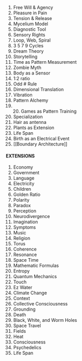 1. Free Will & Agency
2. Pleasure in Pain
3. Tension & Release
4. Mycelium Model
5. Diagnostic Tool
6. Sensory Rights
7. Loop, Web, Spiral
8. 3 5 7 9 Cycles
9. Dream Theory
10. Storytelling
11. Time as Pattern Measurement
12. Zombie Myth
13. Body as a Sensor
14. 1:2 ratio
15. Odd # Rule
16. Dimensional Translation
17. Vibration
18. Pattern Alchemy 
19. 20. Games as Pattern Training
20. Specialization
21. Hair as antenna
22. Plants as Extension
23. Life Span
24. Birth as an Electrical Event
25. [[Boundary Architecture]]

#### EXTENSIONS
1. Economy
2. Government
3. Language
4. Electricity
5. Children
6. Golden Ratio
7. Polarity
8. Paradox
9. Perception
10. Neurodivergence
11. Imagination
12. Symptoms
13. Music
14. Religion
15. Torus
16. Coherence
17. Resonance
18. Space Time
19. Mathematic Formulas
20. Entropy
21. Quantum Mechanics
22. Touch
23. Ez Water
24. Climate Change
25. Context
26. Collective Consciousness
27. Grounding
28. Death
29. Black, White, and Worm Holes
30. Space Travel
31. Fields
32. Heat
33. Consciousness
34. Psychedelics
35. Life Span


